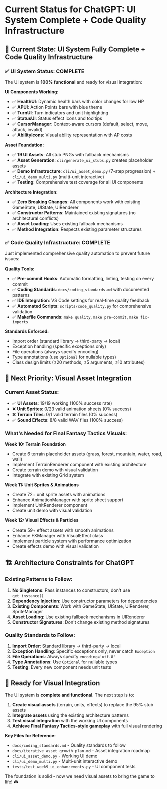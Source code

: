 # Current Status for ChatGPT: UI System Complete + Code Quality Infrastructure

## 🎯 **Current State: UI System Fully Complete + Code Quality Infrastructure**

### **✅ UI System Status: COMPLETE**
The UI system is **100% functional** and ready for visual integration:

**UI Components Working:**
- ✅ **HealthUI**: Dynamic health bars with color changes for low HP
- ✅ **APUI**: Action Points bars with blue theme
- ✅ **TurnUI**: Turn indicators and unit highlighting
- ✅ **StatusUI**: Status effect icons and tooltips
- ✅ **CursorManager**: Context-aware cursors (default, select, move, attack, invalid)
- ✅ **AbilityIcons**: Visual ability representation with AP costs

**Asset Foundation:**
- ✅ **19 UI Assets**: All stub PNGs with fallback mechanisms
- ✅ **Asset Generation**: `cli/generate_ui_stubs.py` creates placeholder assets
- ✅ **Demo Infrastructure**: `cli/ui_asset_demo.py` (7-step progression) + `cli/ui_demo_multi.py` (multi-unit interactive)
- ✅ **Testing**: Comprehensive test coverage for all UI components

**Architecture Integration:**
- ✅ **Zero Breaking Changes**: All components work with existing GameState, UIState, UIRenderer
- ✅ **Constructor Patterns**: Maintained existing signatures (no architectural conflicts)
- ✅ **Asset Loading**: Uses existing fallback mechanisms
- ✅ **Method Integration**: Respects existing parameter structures

### **✅ Code Quality Infrastructure: COMPLETE**
Just implemented comprehensive quality automation to prevent future issues:

**Quality Tools:**
- ✅ **Pre-commit Hooks**: Automatic formatting, linting, testing on every commit
- ✅ **Coding Standards**: `docs/coding_standards.md` with documented patterns
- ✅ **IDE Integration**: VS Code settings for real-time quality feedback
- ✅ **Automated Scripts**: `scripts/code_quality.py` for comprehensive validation
- ✅ **Makefile Commands**: `make quality`, `make pre-commit`, `make fix-imports`

**Standards Enforced:**
- Import order (standard library → third-party → local)
- Exception handling (specific exceptions only)
- File operations (always specify encoding)
- Type annotations (use `Optional` for nullable types)
- Class design limits (≤20 methods, ≤5 arguments, ≤10 attributes)

## 🎨 **Next Priority: Visual Asset Integration**

### **Current Asset Status:**
- ✅ **UI Assets**: 19/19 working (100% success rate)
- ❌ **Unit Sprites**: 0/23 valid animation sheets (0% success)
- ❌ **Terrain Tiles**: 0/1 valid terrain files (0% success)
- ✅ **Sound Effects**: 8/8 valid WAV files (100% success)

### **What's Needed for Final Fantasy Tactics Visuals:**

**Week 10: Terrain Foundation**
- Create 6 terrain placeholder assets (grass, forest, mountain, water, road, wall)
- Implement TerrainRenderer component with existing architecture
- Create terrain demo with visual validation
- Integrate with existing Grid system

**Week 11: Unit Sprites & Animations**
- Create 72+ unit sprite assets with animations
- Enhance AnimationManager with sprite sheet support
- Implement UnitRenderer component
- Create unit demo with visual validation

**Week 12: Visual Effects & Particles**
- Create 59+ effect assets with smooth animations
- Enhance FXManager with VisualEffect class
- Implement particle system with performance optimization
- Create effects demo with visual validation

## 🏗️ **Architecture Constraints for ChatGPT**

### **Existing Patterns to Follow:**
1. **No Singletons**: Pass instances to constructors, don't use `get_instance()`
2. **Dependency Injection**: Use constructor parameters for dependencies
3. **Existing Components**: Work with GameState, UIState, UIRenderer, SpriteManager
4. **Asset Loading**: Use existing fallback mechanisms in UIRenderer
5. **Constructor Signatures**: Don't change existing method signatures

### **Quality Standards to Follow:**
1. **Import Order**: Standard library → third-party → local
2. **Exception Handling**: Specific exceptions only, never catch `Exception`
3. **File Operations**: Always specify `encoding='utf-8'`
4. **Type Annotations**: Use `Optional` for nullable types
5. **Testing**: Every new component needs unit tests

## 🚀 **Ready for Visual Integration**

The UI system is **complete and functional**. The next step is to:

1. **Create visual assets** (terrain, units, effects) to replace the 95% stub assets
2. **Integrate assets** using the existing architecture patterns
3. **Test visual integration** with the working UI components
4. **Achieve Final Fantasy Tactics-style gameplay** with full visual rendering

**Key Files for Reference:**
- `docs/coding_standards.md` - Quality standards to follow
- `docs/iterative_asset_growth_plan.md` - Asset integration roadmap
- `cli/ui_asset_demo.py` - Working UI demo
- `cli/ui_demo_multi.py` - Multi-unit interactive demo
- `tests/test_week9_ui_enhancements.py` - UI component tests

The foundation is solid - now we need visual assets to bring the game to life! 🎮
